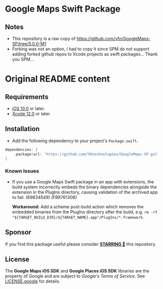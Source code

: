# Google Maps Swift Package

## Notes
* This repository is a raw copy of https://github.com/vfn/GoogleMaps-SP/tree/5.0.0-M1
* Forking was not an option, I had to copy it since SPM do not support adding forked github repos to Xcode projects as swift packages... Thank you SPM...

# Original README content

## Requirements
* [iOS 10.0](https://wikipedia.org/wiki/IOS_10) or later.
* [Xcode 12.0](https://developer.apple.com/xcode) or later.

## Installation
- Add the following dependency to your project's `Package.swift`.

```swift
dependencies: [
    .package(url: "https://github.com/YAtechnologies/GoogleMaps-SP.git", .upToNextMinor(from: "5.0.0"))
]
```

### Known Issues
- If you use a Google Maps Swift package in an app with extensions, the build system incorrectly embeds the binary dependencies alongside the extension in the PlugIns directory, causing validation of the archived app to fail. (69834549) (FB8761306)

    **Workaround:** Add a scheme post-build action which removes the embedded binaries from the PlugIns directory after the build, e.g. `rm -rf "${TARGET_BUILD_DIR}/${TARGET_NAME}.app"/PlugIns/*.framework`.

## Sponsor
If you find this package useful please consider **[STARRING 🌟](https://github.com/YAtechnologies/GoogleMaps-SP/stargazers)** this repository.

## License
The **Google Maps iOS SDK** and **Google Places iOS SDK** libraries are the property of Google and are subject to *Google's Terms of Service*. See [LICENSE.google](https://github.com/YAtechnologies/GoogleMaps-SP/blob/main/LICENSE.google) for details.
